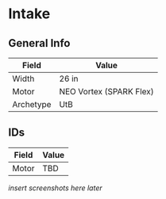 # Intake
## General Info
|Field|Value|
|-------|-------|
|Width|26 in|
|Motor|NEO Vortex (SPARK Flex)|
|Archetype|UtB|

## IDs
|Field|Value|
|-------|-------|
|Motor|TBD|

*insert screenshots here later*
